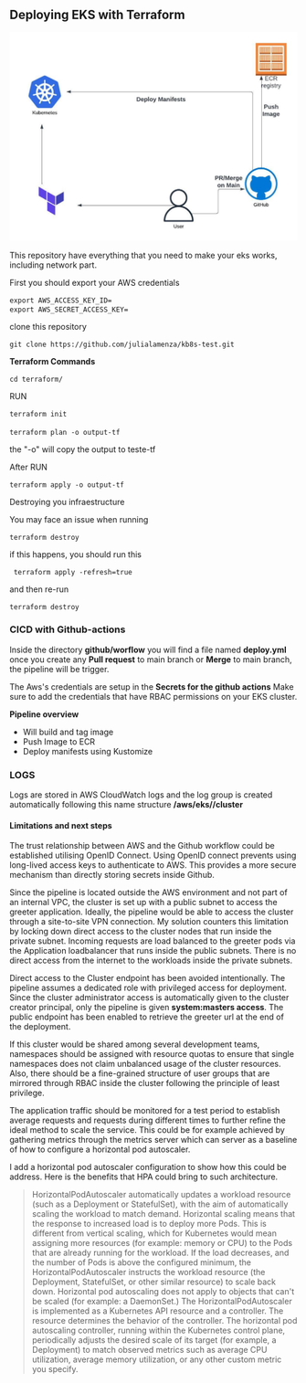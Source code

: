 ## Deploying EKS with Terraform

![Diagram](diagram.jpeg)

This repository have everything that you need to make your eks works, including network part.

First you should export your AWS credentials

```
export AWS_ACCESS_KEY_ID=
export AWS_SECRET_ACCESS_KEY=
```

clone this repository

```
git clone https://github.com/julialamenza/kb8s-test.git
```

**Terraform Commands**

```
cd terraform/
```

RUN

```
terraform init

terraform plan -o output-tf
```

the "-o" will copy the output to teste-tf

After RUN

```
terraform apply -o output-tf
```

Destroying you infraestructure

You may face an issue when running

```
terraform destroy
```

if this happens, you should run this

```
 terraform apply -refresh=true
```

and then re-run

```
terraform destroy

```

### CICD with Github-actions

Inside the directory **github/worflow** you will find a file named **deploy.yml**
once you create any **Pull request** to main branch or **Merge** to main branch, the pipeline will be trigger.

The Aws's credentials are setup in the **Secrets for the github actions**
Make sure to add the credentials that have RBAC permissions on your EKS cluster.

**Pipeline overview**

- Will build and tag image
- Push Image to ECR
- Deploy manifests using Kustomize

### LOGS

Logs are stored in AWS CloudWatch logs and the log group is created automatically following this name structure **/aws/eks/<cluster-name>/cluster**

#### Limitations and next steps

The trust relationship between AWS and the Github workflow could be established utilising OpenID Connect. Using OpenID connect prevents using long-lived access keys to authenticate to AWS. This provides a more secure mechanism than directly storing secrets inside Github.

Since the pipeline is located outside the AWS environment and not part of an internal VPC, the cluster is set up with a public subnet to access the greeter application. Ideally, the pipeline would be able to access the cluster through a site-to-site VPN connection. My solution counters this limitation by locking down direct access to the cluster nodes that run inside the private subnet. Incoming requests are load balanced to the greeter pods via the Application loadbalancer that runs inside the public subnets. There is no direct access from the internet to the workloads inside the private subnets.

Direct access to the Cluster endpoint has been avoided intentionally. The pipeline assumes a dedicated role with privileged access for deployment. Since the cluster administrator access is automatically given to the cluster creator principal, only the pipeline is given **system:masters access**. The public endpoint has been enabled to retrieve the greeter url at the end of the deployment.

If this cluster would be shared among several development teams, namespaces should be assigned with resource quotas to ensure that single namespaces does not claim unbalanced usage of the cluster resources. Also, there should be a fine-grained structure of user groups that are mirrored through RBAC inside the cluster following the principle of least privilege.

The application traffic should be monitored for a test period to establish average requests and requests during different times to further refine the ideal method to scale the service. This could be for example achieved by gathering metrics through the metrics server which can server as a baseline of how to configure a horizontal pod autoscaler.

I add a horizontal pod autoscaler configuration to show how this could be address.
Here is the benefits that HPA could bring to such architecture.

> HorizontalPodAutoscaler automatically updates a workload resource (such as a Deployment or StatefulSet), with the aim of automatically scaling the workload to match demand.
> Horizontal scaling means that the response to increased load is to deploy more Pods. This is different from vertical scaling, which for Kubernetes would mean assigning more resources (for example: memory or CPU) to the Pods that are already running for the workload.
> If the load decreases, and the number of Pods is above the configured minimum, the HorizontalPodAutoscaler instructs the workload resource (the Deployment, StatefulSet, or other similar resource) to scale back down.
> Horizontal pod autoscaling does not apply to objects that can't be scaled (for example: a DaemonSet.)
> The HorizontalPodAutoscaler is implemented as a Kubernetes API resource and a controller. The resource determines the behavior of the controller. The horizontal pod autoscaling controller, running within the Kubernetes control plane, periodically adjusts the desired scale of its target (for example, a Deployment) to match observed metrics such as average CPU utilization, average memory utilization, or any other custom metric you specify.
